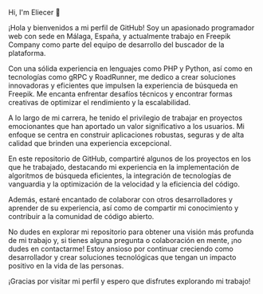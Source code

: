 Hi, I'm Eliecer :wave:

¡Hola y bienvenidos a mi perfil de GitHub! Soy un apasionado programador web con sede en Málaga, España, y actualmente trabajo en Freepik Company como parte del equipo de desarrollo del buscador de la plataforma.

Con una sólida experiencia en lenguajes como PHP y Python, así como en tecnologías como gRPC y RoadRunner, me dedico a crear soluciones innovadoras y eficientes que impulsen la experiencia de búsqueda en Freepik. Me encanta enfrentar desafíos técnicos y encontrar formas creativas de optimizar el rendimiento y la escalabilidad.

A lo largo de mi carrera, he tenido el privilegio de trabajar en proyectos emocionantes que han aportado un valor significativo a los usuarios. Mi enfoque se centra en construir aplicaciones robustas, seguras y de alta calidad que brinden una experiencia excepcional.

En este repositorio de GitHub, compartiré algunos de los proyectos en los que he trabajado, destacando mi experiencia en la implementación de algoritmos de búsqueda eficientes, la integración de tecnologías de vanguardia y la optimización de la velocidad y la eficiencia del código.

Además, estaré encantado de colaborar con otros desarrolladores y aprender de su experiencia, así como de compartir mi conocimiento y contribuir a la comunidad de código abierto.

No dudes en explorar mi repositorio para obtener una visión más profunda de mi trabajo y, si tienes alguna pregunta o colaboración en mente, ¡no dudes en contactarme! Estoy ansioso por continuar creciendo como desarrollador y crear soluciones tecnológicas que tengan un impacto positivo en la vida de las personas.

¡Gracias por visitar mi perfil y espero que disfrutes explorando mi trabajo!